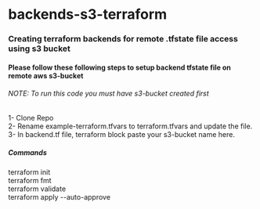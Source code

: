 # backends-s3-terraform

<h3>Creating terraform backends for remote .tfstate file access using s3 bucket</h3>

<h4>Please follow these following steps to setup backend tfstate file on remote aws s3-bucket</h4>
<h6>NOTE: To run this code you must have s3-bucket created first</h6>
<p>
1- Clone Repo 
<br/>
2- Rename example-terraform.tfvars to terraform.tfvars and update the file.
<br/>
3- In backend.tf file, terraform block paste your s3-bucket name here.
<h5>Commands</h5>
terraform init 
<br/>
terraform fmt
<br/>
terraform validate
<br/>
terraform apply --auto-approve
</p>




